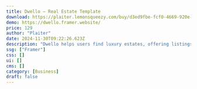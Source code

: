 ```yaml
---
title: Dwello — Real Estate Template
download: https://plaiter.lemonsqueezy.com/buy/d3ed9fbe-fcf0-4669-920e-14991ae2c221
demo: https://dwello.framer.website/
price: 129
author: "Plaiter"
date: 2024-11-30T09:22:26.623Z
description: "Dwello helps users find luxury estates, offering listings for rent, sale, commercial & land properties. It features advanced filters, top locations & properties, making it the best tool for a trusted partner in real estate."
ssg: ["Framer"]
css: []
ui: []
cms: []
category: [Business]
draft: false
---
```

